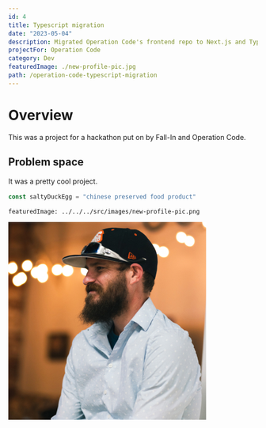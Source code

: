 ```yaml
---
id: 4
title: Typescript migration
date: "2023-05-04"
description: Migrated Operation Code's frontend repo to Next.js and Typescript.
projectFor: Operation Code
category: Dev
featuredImage: ./new-profile-pic.jpg
path: /operation-code-typescript-migration
---
```


# Overview

This was a project for a hackathon put on by Fall-In and Operation Code.

## Problem space

It was a pretty cool project.

```js
const saltyDuckEgg = "chinese preserved food product"
```

```
featuredImage: ../../../src/images/new-profile-pic.png
```

![My new profile picture](./new-profile-pic.jpg)
